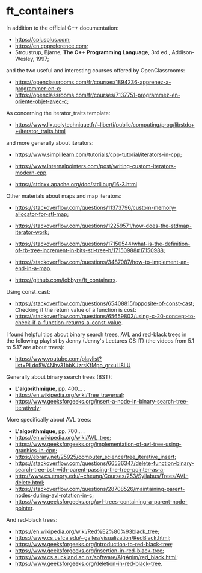 # ft_containers

In addition to the official C++ documentation:
* <https://cplusplus.com>;
* <https://en.cppreference.com>;
* Stroustrup, Bjarne, __The C++ Programming Language__, 3rd ed., Addison-Wesley, 1997;

and the two useful and interesting courses offered by OpenClassrooms:
* <https://openclassrooms.com/fr/courses/1894236-apprenez-a-programmer-en-c>;
* <https://openclassrooms.com/fr/courses/7137751-programmez-en-oriente-objet-avec-c>;

As concerning the iterator_traits template:
* <https://www.lix.polytechnique.fr/~liberti/public/computing/prog/libstdc++/iterator_traits.html>

and more generally about iterators:
* <https://www.simplilearn.com/tutorials/cpp-tutorial/iterators-in-cpp>;
* <https://www.internalpointers.com/post/writing-custom-iterators-modern-cpp>.

* <https://stdcxx.apache.org/doc/stdlibug/16-3.html>

Other materials about maps and map iterators:
* <https://stackoverflow.com/questions/11373796/custom-memory-allocator-for-stl-map>;
* <https://stackoverflow.com/questions/12259571/how-does-the-stdmap-iterator-work>;
* <https://stackoverflow.com/questions/17150544/what-is-the-definition-of-rb-tree-increment-in-bits-stl-tree-h/17150988#17150988>;
* <https://stackoverflow.com/questions/3487087/how-to-implement-an-end-in-a-map>.

* <https://github.com/lobbyra/ft_containers>.

Using const_cast:
* <https://stackoverflow.com/questions/65408815/opposite-of-const-cast>;
Checking if the return value of a function is cost:
* <https://stackoverflow.com/questions/65659802/using-c-20-concept-to-check-if-a-function-returns-a-const-value>.

I found helpful tips about binary search trees, AVL and red-black trees in the following playlist by Jenny (Jenny's Lectures CS IT) (the videos from 5.1 to 5.17 are about trees):
* <https://www.youtube.com/playlist?list=PLdo5W4Nhv31bbKJzrsKfMpo_grxuLl8LU>

Generally about binary search trees (BST):
* __L'algorithmique__, pp. 400... .
* <https://en.wikipedia.org/wiki/Tree_traversal>;
* <https://www.geeksforgeeks.org/insert-a-node-in-binary-search-tree-iteratively>;

More specifically about AVL trees:
* __L'algorithmique__, pp. 700... .
* <https://en.wikipedia.org/wiki/AVL_tree>;
* <https://www.geeksforgeeks.org/implementation-of-avl-tree-using-graphics-in-cpp>;
* <https://ebrary.net/25925/computer_science/tree_iterative_insert>;
* <https://stackoverflow.com/questions/66536347/delete-function-binary-search-tree-bst-with-parent-passing-the-tree-pointer-as-a>;
* <http://www.cs.emory.edu/~cheung/Courses/253/Syllabus/Trees/AVL-delete.html>;
* <https://stackoverflow.com/questions/28708526/maintaining-parent-nodes-during-avl-rotation-in-c>;
* <https://www.geeksforgeeks.org/avl-trees-containing-a-parent-node-pointer>.

And red-black trees:
* <https://en.wikipedia.org/wiki/Red%E2%80%93black_tree>;
* <https://www.cs.usfca.edu/~galles/visualization/RedBlack.html>;
* <https://www.geeksforgeeks.org/introduction-to-red-black-tree>;
* <https://www.geeksforgeeks.org/insertion-in-red-black-tree>;
* <https://www.cs.auckland.ac.nz/software/AlgAnim/red_black.html>;
* <https://www.geeksforgeeks.org/deletion-in-red-black-tree>.